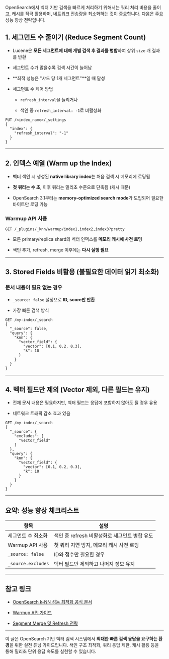 OpenSearch에서 벡터 기반 검색을 빠르게 처리하기 위해서는 쿼리 처리 비용을 줄이고, 캐시를 적극 활용하며, 네트워크 전송량을 최소화하는 것이 중요합니다. 다음은 주요 성능 향상 전략입니다.


## 1. 세그먼트 수 줄이기 (Reduce Segment Count)

- Lucene은 **모든 세그먼트에 대해 개별 검색 후 결과를 병합**하여 상위 `size` 개 결과를 반환
    
- 세그먼트 수가 많을수록 검색 시간이 늘어남
    
- **최적 성능은 "샤드 당 1개 세그먼트"**일 때 달성
    
- 세그먼트 수 제어 방법
    
    - `refresh_interval`을 늘리거나
        
    - 색인 중 `refresh_interval: -1`로 비활성화
        

```http
PUT /<index_name>/_settings
{
  "index": {
    "refresh_interval": "-1"
  }
}
```

---

## 2. 인덱스 예열 (Warm up the Index)

- 벡터 색인 시 생성된 **native library index**는 처음 검색 시 메모리에 로딩됨
    
- **첫 쿼리는 수 초**, 이후 쿼리는 밀리초 수준으로 단축됨 (캐시 때문)
    
- OpenSearch 3.1부터는 **memory-optimized search mode**가 도입되어 필요한 바이트만 로딩 가능
    

### Warmup API 사용

```http
GET /_plugins/_knn/warmup/index1,index2,index3?pretty
```

- 모든 primary/replica shard의 벡터 인덱스를 **메모리 캐시에 사전 로딩**
    
- 색인 추가, refresh, merge 이후에는 **다시 실행 필요**
    

---

## 3. Stored Fields 비활용 (불필요한 데이터 읽기 최소화)

### 문서 내용이 필요 없는 경우

- `_source: false` 설정으로 **ID, score만 반환**
    
- 가장 빠른 검색 방식
    

```http
GET /my-index/_search
{
  "_source": false,
  "query": {
    "knn": {
      "vector_field": {
        "vector": [0.1, 0.2, 0.3],
        "k": 10
      }
    }
  }
}
```

---

## 4. 벡터 필드만 제외 (Vector 제외, 다른 필드는 유지)

- 전체 문서 내용은 필요하지만, 벡터 필드는 응답에 포함하지 않아도 될 경우 유용
    
- 네트워크 트래픽 감소 효과 있음
    

```http
GET /my-index/_search
{
  "_source": {
    "excludes": [
      "vector_field"
    ]
  },
  "query": {
    "knn": {
      "vector_field": {
        "vector": [0.1, 0.2, 0.3],
        "k": 10
      }
    }
  }
}
```

---

## 요약: 성능 향상 체크리스트

|항목|설명|
|---|---|
|세그먼트 수 최소화|색인 중 refresh 비활성화로 세그먼트 병합 유도|
|Warmup API 사용|첫 쿼리 지연 방지, 메모리 캐시 사전 로딩|
|`_source: false`|ID와 점수만 필요한 경우|
|`_source.excludes`|벡터 필드만 제외하고 나머지 정보 유지|

---

## 참고 링크

- [OpenSearch k-NN 성능 최적화 공식 문서](https://opensearch.org/docs/latest/search-plugins/knn/performance/)
    
- [Warmup API 가이드](https://opensearch.org/docs/latest/search-plugins/knn/warmup/)
    
- [Segment Merge 및 Refresh 전략](https://opensearch.org/docs/latest/opensearch/indexing/segments/)
    

---

이 글은 OpenSearch 기반 벡터 검색 시스템에서 **최대한 빠른 검색 응답을 요구하는 환경**을 위한 실전 튜닝 가이드입니다. 색인 구조 최적화, 쿼리 응답 제한, 캐시 활용 등을 통해 밀리초 단위 응답 속도를 실현할 수 있습니다.
